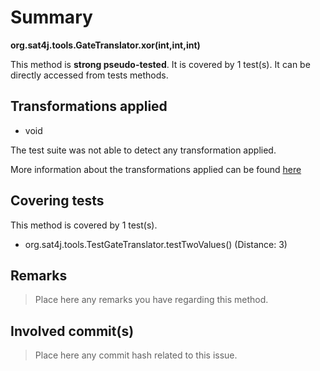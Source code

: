 # Summary
**org.sat4j.tools.GateTranslator.xor(int,int,int)**

This method is **strong pseudo-tested**.
It is covered by 1 test(s). It can be directly accessed from tests methods.


## Transformations applied

- void


The test suite was not able to detect any transformation applied.

More information about the transformations applied can be found [here](https://github.com/STAMP-project/pitest-descartes)

## Covering tests
This method is covered by 1 test(s).
* org.sat4j.tools.TestGateTranslator.testTwoValues() (Distance: 3)


## Remarks
> Place here any remarks you have regarding this method.

## Involved commit(s)

> Place here any commit hash related to this issue.
